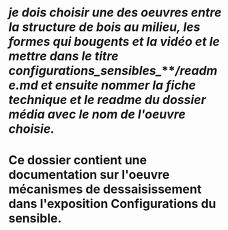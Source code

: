 # ***je dois choisir une des oeuvres entre la structure de bois au milieu, les formes qui bougents et la vidéo et le mettre dans le titre configurations_sensibles_********/readme.md et ensuite nommer la fiche technique et le readme du dossier média avec le nom de l'oeuvre choisie.***





# Ce dossier contient une documentation sur l'oeuvre mécanismes de dessaisissement dans l'exposition Configurations du sensible.
